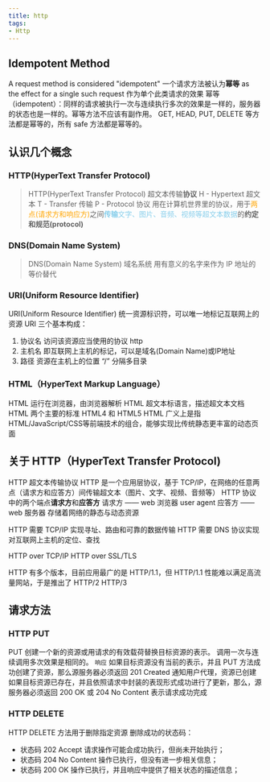 ```yaml
---
title: http
tags:
- Http
---
```


## Idempotent Method
A request method is considered "idempotent"
一个请求方法被认为**幂等**
as the effect for a single such request
作为单个此类请求的效果
幂等（idempotent）：同样的请求被执行一次与连续执行多次的效果是一样的，服务器的状态也是一样的。幂等方法不应该有副作用。
GET, HEAD, PUT, DELETE 等方法都是幂等的，所有 safe 方法都是幂等的。

## 认识几个概念
### HTTP(HyperText Transfer Protocol)
> HTTP(HyperText Transfer Protocol) 超文本传输**协议**
  H - Hypertext 超文本
  T - Transfer 传输
  P - Protocol 协议
  用在计算机世界里的协议，用于<font color="orange">两点(请求方和响应方)</font>之间<font color="skyblue">**传输**文字、图片、音频、视频等超文本数据</font>的**约定和规范(protocol)**

### DNS(Domain Name System)
> DNS(Domain Name System) 域名系统
  用有意义的名字来作为 IP 地址的等价替代

### URI(Uniform Resource Identifier)
URI(Uniform Resource Identifier) 统一资源标识符，可以唯一地标记互联网上的资源
URI 三个基本构成：
1.  协议名 访问该资源应当使用的协议 http
2.  主机名 即互联网上主机的标记，可以是域名(Domain Name)或IP地址
3.  路径 资源在主机上的位置 “/” 分隔多目录

### HTML（HyperText Markup Language）
HTML 运行在浏览器，由浏览器解析
HTML 超文本标语言，描述超文本文档
HTML 两个主要的标准 HTML4 和 HTML5
HTML 广义上是指 HTML/JavaScript/CSS等前端技术的组合，能够实现比传统静态更丰富的动态页面

## 关于 HTTP（HyperText Transfer Protocol)
HTTP 超文本传输协议
HTTP 是一个应用层协议，基于 TCP/IP，在网络的任意两点（请求方和应答方）间传输超文本（图片、文字、视频、音频等）
HTTP 协议中的两个端点**请求方**和**应答方**
请求方 —— web 浏览器 user agent
应答方 —— web 服务器 存储着网络的静态与动态资源

HTTP 需要 TCP/IP 实现寻址、路由和可靠的数据传输
HTTP 需要 DNS 协议实现对互联网上主机的定位、查找

HTTP over TCP/IP
HTTP over SSL/TLS

HTTP 有多个版本，目前应用最广的是 HTTP/1.1，但 HTTP/1.1 性能难以满足高流量网站，于是推出了 HTTP/2 HTTP/3

## 请求方法
###  HTTP PUT  
PUT 创建一个新的资源或用请求的有效载荷替换目标资源的表示。
调用一次与连续调用多次效果是相同的。
`响应` 如果目标资源没有当前的表示，并且 PUT 方法成功创建了资源，那么源服务器必须返回 201 Created 通知用户代理，资源已创建
如果目标资源已存在，并且依照请求中封装的表现形式成功进行了更新，那么，源服务器必须返回 200 OK 或 204 No Content 表示请求成功完成

### HTTP DELETE
HTTP DELETE 方法用于删除指定资源
删除成功的状态码：
* 状态码 202 Accept 请求操作可能会成功执行，但尚未开始执行；
* 状态码 204 No Content 操作已执行，但没有进一步相关信息；
* 状态码 200 OK 操作已执行，并且响应中提供了相关状态的描述信息；